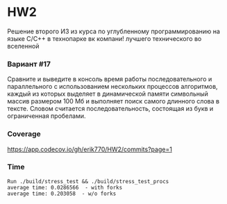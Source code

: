 # HW2
Решение второго ИЗ из курса по углубленному программированию на языке C/C++ в технопарке вк компани! лучшего технического во вселенной

### Вариант #17
Сравните и выведите в консоль время работы последовательного и параллельного с использованием нескольких процессов алгоритмов, каждый из которых выделяет в динамической памяти символьный массив размером 100 Мб и выполняет поиск самого длинного слова в тексте. Словом считается последовательность, состоящая из букв и ограниченная пробелами.

### Coverage
https://app.codecov.io/gh/erik770/HW2/commits?page=1

### Time
```
Run ./build/stress_test && ./build/stress_test_procs
average time: 0.0286566  - with forks
average time: 0.203058  - w/o forks
```

